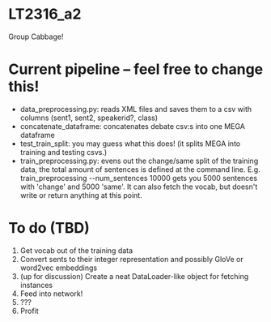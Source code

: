 # LT2316_a2
Group Cabbage!

# Current pipeline – feel free to change this!

* data_preprocessing.py: reads XML files and saves them to a csv with columns (sent1, sent2, speakerid?, class)
* concatenate_dataframe: concatenates debate csv:s into one MEGA dataframe
* test_train_split: you may guess what this does! (it splits MEGA into training and testing csvs.)
* train_preprocessing.py: evens out the change/same split of the training data, the total amount of sentences is defined at the command line. E.g. train_preprocessing --num_sentences 10000 gets you 5000 sentences with 'change' and 5000 'same'. It can also fetch the vocab, but doesn't write or return anything at this point.

# To do (TBD)
1. Get vocab out of the training data
2. Convert sents to their integer representation and possibly GloVe or word2vec embeddings
3. (up for discussion) Create a neat DataLoader-like object for fetching instances
4. Feed into network!
5. ???
6. Profit
